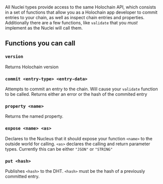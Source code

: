 All Nuclei types provide access to the same Holochain API, which consists in a set of functions that allow you as a Holochain app developer to commit entries to your chain, as well as inspect chain entries and properties.  Additionally there are a few functions, like `validate` that you *must* implement as the Nuclei will call them.

## Functions you can call

### `version` 

Returns Holochain version

### `commit <entry-type> <entry-data>`

Attempts to commit an entry to the chain.  Will cause your `validate` function to be called.  Returns either an error or the hash of the commited entry

### `property <name>`

Returns the named property.

### `expose <name> <as>`

Declares to the Nucleus that it should expose your function `<name>` to the outside world for calling.  `<as>` declares the calling and return parameter types.  Currently this can be either `"JSON"` or `"STRING"`

### `put <hash>`

Publishes `<hash>` to the DHT.  `<hash>` must be the hash of a previously committed entry.